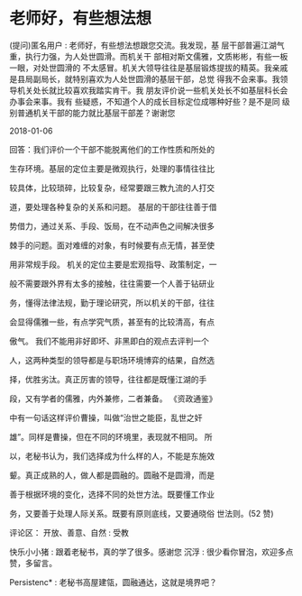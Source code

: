 # 老师好，有些想法想

(提问)匿名用户 : 老师好，有些想法想跟您交流。我发现，基 层干部普遍江湖气重，执行力强，为人处世圆滑。而机关干 部相对斯文儒雅，文质彬彬，有些一板一眼，对处世圆滑的 不太感冒。机关大领导往往是基层锻炼提拔的精英。我亲戚 是县局副局长，就特别喜欢为人处世圆滑的基层干部，总觉 得我不会来事。我领导机关处长就比较喜欢我踏实肯干。我 朋友评价说一些机关处长不如基层科长会办事会来事。我有 些疑惑，不知道个人的成长目标定位成哪种好些？是不是同 级别普通机关干部的能力就比基层干部差？谢谢您

2018-01-06

回答：我们评价一个干部不能脱离他们的工作性质和所处的

生存环境。基层的定位主要是微观执行，处理的事情往往比

较具体，比较琐碎，比较复杂，经常要跟三教九流的人打交

道，要处理各种复杂的关系和问题。 基层的干部往往善于借

势借力，通过关系、手段、饭局，在不动声色之间解决很多

棘手的问题。面对难缠的对象，有时候要有点无情，甚至使

用非常规手段。 机关的定位主要是宏观指导、政策制定，一

般不需要跟外界有太多的接触，往往需要一个人善于钻研业

务，懂得法律法规，勤于理论研究，所以机关的干部，往往

会显得儒雅一些，有点学究气质，甚至有的比较清高，有点

傲气。 我们不能用非好即坏、非黑即白的观点去评判一个

人，这两种类型的领导都是与职场环境博弈的结果，自然选

择，优胜劣汰。真正厉害的领导，往往都是既懂江湖的手

段，又有学者的儒雅，内外兼修，二者兼备。 《资政通鉴》

中有一句话这样评价曹操，叫做“治世之能臣，乱世之奸

雄”。同样是曹操，但在不同的环境里，表现就不相同。 所

以，老秘书认为，我们选择成为什么样的人，不能是东施效

颦。真正成熟的人，做人都是圆融的。圆融不是圆滑，而是

善于根据环境的变化，选择不同的处世方法。既要懂工作业

务，又要善于处理人际关系。既要有原则底线，又要通晓俗 世法则。(52 赞)

评论区： 开放、善意、自然 : 受教

快乐小小猪 : 跟着老秘书，真的学了很多。感谢您 沉浮 : 很少看你冒泡，欢迎多点赞，多留言。

Persistenc* : 老秘书高屋建瓴，圆融通达，这就是境界吧？